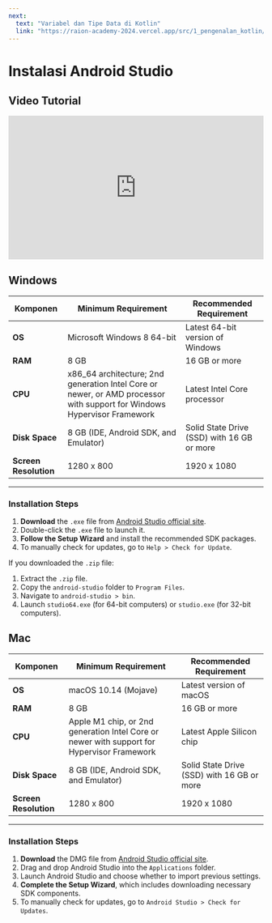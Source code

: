 ```yaml
---
next:
  text: "Variabel dan Tipe Data di Kotlin"
  link: "https://raion-academy-2024.vercel.app/src/1_pengenalan_kotlin/a_pengertian"
---
```


# Instalasi Android Studio

## Video Tutorial

<div style="position: relative; width: 100%; padding-top: 56.25%; height: 0; overflow: hidden;">
    <iframe src="https://drive.google.com/file/d/15EEDuk6vjfNonlM8-h6Y8zUysQL0jPds/preview" 
            style="position: absolute; top: 0; left: 0; width: 100%; height: 100%; border: 0;" 
            allow="autoplay"></iframe>
</div>

## Windows

| **Komponen**          | **Minimum Requirement**                                                                                                 | **Recommended Requirement**                |
| --------------------- | ----------------------------------------------------------------------------------------------------------------------- | ------------------------------------------ |
| **OS**                | Microsoft Windows 8 64-bit                                                                                              | Latest 64-bit version of Windows           |
| **RAM**               | 8 GB                                                                                                                    | 16 GB or more                              |
| **CPU**               | x86_64 architecture; 2nd generation Intel Core or newer, or AMD processor with support for Windows Hypervisor Framework | Latest Intel Core processor                |
| **Disk Space**        | 8 GB (IDE, Android SDK, and Emulator)                                                                                   | Solid State Drive (SSD) with 16 GB or more |
| **Screen Resolution** | 1280 x 800                                                                                                              | 1920 x 1080                                |

---

### Installation Steps

1. **Download** the `.exe` file from [Android Studio official site](https://developer.android.com/studio).
2. Double-click the `.exe` file to launch it.
3. **Follow the Setup Wizard** and install the recommended SDK packages.
4. To manually check for updates, go to `Help > Check for Update`.

If you downloaded the `.zip` file:

1. Extract the `.zip` file.
2. Copy the `android-studio` folder to `Program Files`.
3. Navigate to `android-studio > bin`.
4. Launch `studio64.exe` (for 64-bit computers) or `studio.exe` (for 32-bit computers).

## Mac

| **Komponen**          | **Minimum Requirement**                                                                    | **Recommended Requirement**                |
| --------------------- | ------------------------------------------------------------------------------------------ | ------------------------------------------ |
| **OS**                | macOS 10.14 (Mojave)                                                                       | Latest version of macOS                    |
| **RAM**               | 8 GB                                                                                       | 16 GB or more                              |
| **CPU**               | Apple M1 chip, or 2nd generation Intel Core or newer with support for Hypervisor Framework | Latest Apple Silicon chip                  |
| **Disk Space**        | 8 GB (IDE, Android SDK, and Emulator)                                                      | Solid State Drive (SSD) with 16 GB or more |
| **Screen Resolution** | 1280 x 800                                                                                 | 1920 x 1080                                |

---

### Installation Steps

1. **Download** the DMG file from [Android Studio official site](https://developer.android.com/studio).
2. Drag and drop Android Studio into the `Applications` folder.
3. Launch Android Studio and choose whether to import previous settings.
4. **Complete the Setup Wizard**, which includes downloading necessary SDK components.
5. To manually check for updates, go to `Android Studio > Check for Updates`.

